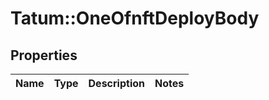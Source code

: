 # Tatum::OneOfnftDeployBody

## Properties
Name | Type | Description | Notes
------------ | ------------- | ------------- | -------------

